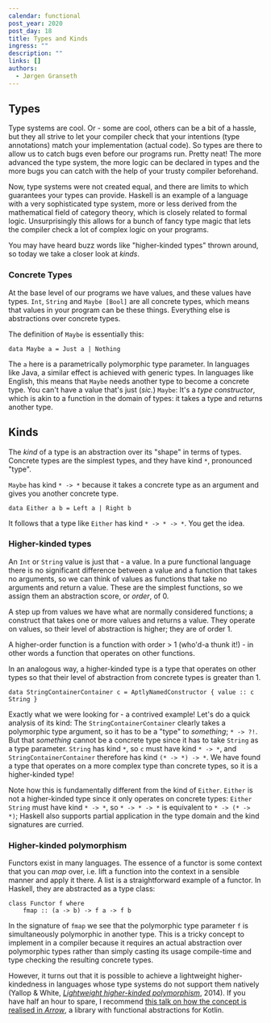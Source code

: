 ```yaml
---
calendar: functional
post_year: 2020
post_day: 18
title: Types and Kinds
ingress: ""
description: ""
links: []
authors:
  - Jørgen Granseth
---
```

## Types

Type systems are cool. Or - some are cool, others can be a bit of a hassle, but they all strive to let your compiler check that your intentions (type annotations) match your implementation (actual code). So types are there to allow us to catch bugs even before our programs run. Pretty neat! The more advanced the type system, the more logic can be declared in types and the more bugs you can catch with the help of your trusty compiler beforehand. 

Now, type systems were not created equal, and there are limits to which guarantees your types can provide. Haskell is an example of a language with a very sophisticated type system, more or less derived from the mathematical field of category theory, which is closely related to formal logic. Unsurprisingly this allows for a bunch of fancy type magic that lets the compiler check a lot of complex logic on your programs.

You may have heard buzz words like "higher-kinded types" thrown around, so today we take a closer look at *kinds*.

### Concrete Types

At the base level of our programs we have values, and these values have types. `Int`, `String` and `Maybe [Bool]` are all concrete types, which means that values in your program can be these things. Everything else is abstractions over concrete types.

The definition of `Maybe` is essentially this:

```
data Maybe a = Just a | Nothing
```

The `a` here is a parametrically polymorphic type parameter. In languages like Java, a similar effect is achieved with generic types. In languages like English, this means that `Maybe` needs another type to become a concrete type. You can't have a value that's just (*sic.*) `Maybe`: It's a *type constructor*, which is akin to a function in the domain of types: it takes a type and returns another type.

## Kinds

The *kind* of a type is an abstraction over its "shape" in terms of types. Concrete types are the simplest types, and they have kind `*`, pronounced "type".

`Maybe` has kind `* -> *` because it takes a concrete type as an argument and gives you another concrete type.

```
data Either a b = Left a | Right b
```

It follows that a type like `Either` has kind `* -> * -> *`. You get the idea.

### Higher-kinded types

An `Int` or `String` value is just that - a value. In a pure functional language there is no significant difference between a value and a function that takes no arguments, so we can think of values as functions that take no arguments and return a value. These are the simplest functions, so we assign them an abstraction score, or *order*, of 0.

A step up from values we have what are normally considered functions; a construct that takes one or more values and returns a value. They operate on values, so their level of abstraction is higher; they are of order 1.

A higher-order function is a function with order > 1 (who'd-a thunk it!) - in other words a function that operates on other functions.

In an analogous way, a higher-kinded type is a type that operates on other types so that their level of abstraction from concrete types is greater than 1.

```
data StringContainerContainer c = AptlyNamedConstructor { value :: c String }
```

Exactly what we were looking for - a contrived example! Let's do a quick analysis of its kind: The `StringContainerContainer` clearly takes a polymorphic type argument, so it has to be a "type" to *something*; `* -> ?!`. But that *something* cannot be a concrete type since it has to take `String` as a type parameter. `String` has kind `*`, so `c` must have kind `* -> *`, and `StringContainerContainer` therefore has kind `(* -> *) -> *`. We have found a type that operates on a more complex type than concrete types, so it is a higher-kinded type!

Note how this is fundamentally different from the kind of `Either`. `Either` is not a higher-kinded type since it only operates on concrete types: `Either String` must have kind `* -> *`, so `* -> * -> *` is equivalent to `* -> (* -> *)`; Haskell also supports partial application in the type domain and the kind signatures are curried.

### Higher-kinded polymorphism

Functors exist in many languages. The essence of a functor is some context that you can *map* over, i.e. lift a function into the context in a sensible manner and apply it there. A list is a straightforward example of a functor. In Haskell, they are abstracted as a type class:

```
class Functor f where
	fmap :: (a -> b) -> f a -> f b
```

In the signature of `fmap` we see that the polymorphic type parameter `f` is simultaneously polymorphic in another type. This is a tricky concept to implement in a compiler because it requires an actual abstraction over polymorphic types rather than simply casting its usage compile-time and type checking the resulting concrete types.

However, it turns out that it is possible to achieve a lightweight higher-kindedness in languages whose type systems do not support them natively (Yallop & White, [*Lightweight higher-kinded polymorphism*](https://www.cl.cam.ac.uk/~jdy22/papers/lightweight-higher-kinded-polymorphism.pdf), 2014). If you have half an hour to spare, I recommend [this talk on how the concept is realised in *Arrow*](<https://www.youtube.com/watch?v=ERM0mBPNLHc>), a library with functional abstractions for Kotlin.